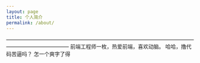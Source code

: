 ```yaml
---
layout: page
title: 个人简介
permalink: /about/
---
```

————————————————————————————————————————————————
   前端工程师一枚，热爱前端，喜欢动脑。      哈哈，撸代码苦逼吗？
   怎一个爽字了得
